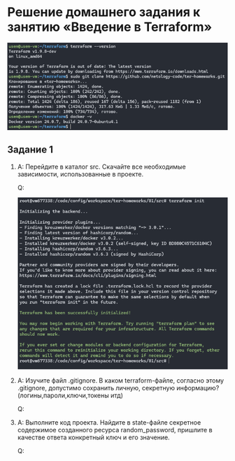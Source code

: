 # Решение домашнего задания к занятию «Введение в Terraform»

![check_list](./images/0.png)

## Задание 1

1. A: Перейдите в каталог src. Скачайте все необходимые зависимости, использованные в проекте.

    Q:

    ![init](./images/1.png)

2. A: Изучите файл .gitignore. В каком terraform-файле, согласно этому .gitignore, допустимо сохранить личную, секретную информацию?(логины,пароли,ключи,токены итд)

    Q:

3. A: Выполните код проекта. Найдите в state-файле секретное содержимое созданного ресурса random_password, пришлите в качестве ответа конкретный ключ и его значение.

    Q:
